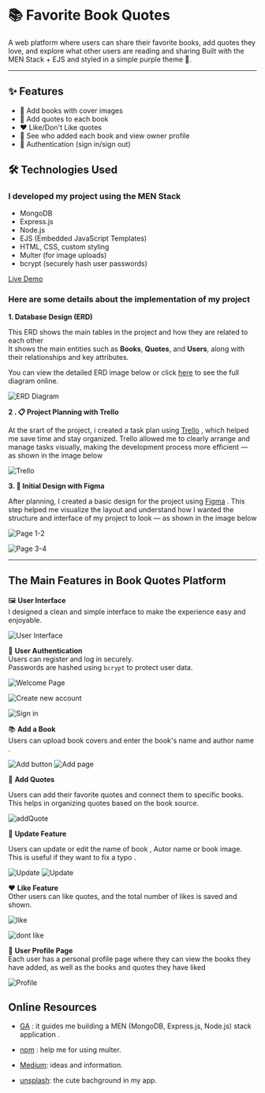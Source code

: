 

# 📚 Favorite Book Quotes

A web platform where users can share their favorite books, add quotes they love, and explore what other users are reading and sharing  Built with the MEN Stack + EJS and styled in a simple purple theme 💜.

---

## ✨ Features

- 📝 Add books with cover images
- 💬 Add quotes to each book
- ❤️ Like/Don't Like quotes
- 👥 See who added each book and view owner profile
- 🔐 Authentication (sign in/sign out)



## 🛠️ Technologies Used

###  I developed my project using the MEN Stack

- MongoDB 
- Express.js
- Node.js
- EJS (Embedded JavaScript Templates)
- HTML, CSS, custom styling
- Multer (for image uploads)
- bcrypt (securely hash user passwords)




[Live Demo](https://github.com/fatemaalalaiwi/Favorites-book-quotes.git)


### Here are some details about the implementation of my project


**1. Database Design (ERD)**

This ERD shows the main tables in the project and how they are related to each other  
It shows the main entities such as **Books**, **Quotes**, and **Users**, along with their relationships and key attributes.

You can view the detailed ERD image below or click [here](https://lucid.app/lucidchart/d7384785-3b0a-4475-a6c2-22dd6ae056c0/edit?page=0_0&invitationId=inv_7c572d3d-2d40-478f-8e6e-b9dcc741fc01#) to see the full diagram online.

![ERD Diagram](public/img/ERD.png)


**2 . 📋 Project Planning with Trello**

At the srart of the project, i created a task plan using [Trello](https://trello.com/b/fjbBzWnu/project-02) , which helped me save time and stay organized.
Trello allowed me to clearly arrange and manage tasks visually, making the development process more efficient — as shown in the image below

 ![Trello](public/img/Trello.png)

**3. 🎨 Initial Design with Figma**

After planning, I created a basic design for the project using [Figma](https://www.figma.com/deck/gTX2Pksl2IoOuTrAZm6G1B/Untitled?node-id=1-30&t=UQyWEEWZXdkjPOkz-1&scaling=min-zoom&content-scaling=fixed&page-id=0%3A1) .
This step helped me visualize the layout and understand how I wanted the structure and interface of my project to look — as shown in the image below


 ![Page 1-2](public/img/figma1.png)

 ![Page 3-4](public/img/figma2.png)




***


## The Main Features in Book Quotes Platform

 🖼️ **User Interface**  
 I designed a clean and simple interface to make the experience easy and enjoyable.

![User Interface](public/Screen/interface.png)


 🔐 **User Authentication**  
Users can register and log in securely.  
Passwords are hashed using `bcrypt` to protect user data.


![Welcome Page](public/Screen/Page1.png)

![Create new account](public/Screen/Page2.png)

![Sign in](public/Screen/Page3.png)



 📚 **Add a Book**  
 Users can upload book covers and enter the book's name and author name .

![Add button](public/Screen/add1.png)
![Add page](public/Screen/add2.png)


 💬 **Add Quotes**  

Users can add their favorite quotes and connect them to specific books.  
This helps in organizing quotes based on the book source.

 ![addQuote](public/Screen/addQuote.png)

🔄 **Update Feature** 

Users can update or edit the name of book , Autor name or book image.  
This is useful if they want to fix a typo .

 ![Update](public/Screen/edit1.png)
  ![Update](public/Screen/edit2.png)

 ❤️ **Like Feature**  
 Other users can like quotes, and the total number of likes is saved and shown.

  ![like](public/Screen/like.png)

   ![dont like](public/Screen/dontLike.png)


👤 **User Profile Page**  
Each user has a personal profile page where they can view the books they have added, as well as the books and quotes they have liked

![Profile](public/Screen/profile1.png)


## Online Resources

 * [GA](https://generalassembly.instructure.com/) :  it guides me building a MEN (MongoDB, Express.js, Node.js) stack application .
 
 * [npm](https://www.npmjs.com/package/multer) : help me for using multer.

 * [Medium](https://ehssanelmedkouri.medium.com/my-favorite-quotes-from-your-second-life-begins-when-you-realize-you-only-have-one-ca39e283ca0f): ideas and information.

 * [unsplash](https://unsplash.com/s/photos/book-background): the cute bachground in my app.







